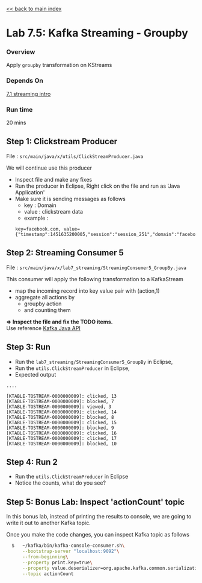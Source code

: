 <link rel='stylesheet' href='../assets/css/main.css'/>

[<< back to main index](../README.md)

# Lab 7.5: Kafka Streaming - Groupby

### Overview
Apply `groupby` transformation on KStreams

### Depends On
[7.1 streaming intro](7.1-streaming-intro.md)

### Run time
20 mins


## Step 1: Clickstream Producer
File : `src/main/java/x/utils/ClickStreamProducer.java`  

We will  continue use this producer
* Inspect file and make any fixes
* Run the producer in Eclipse, Right click on the file and run as 'Java Application'
* Make sure it is sending messages as follows
  - key : Domain
  - value : clickstream data
  - example  :
  ```
  key=facebook.com, value={"timestamp":1451635200005,"session":"session_251","domain":"facebook.com","cost":91,"user":"user_16","campaign":"campaign_5","ip":"ip_67","action":"clicked"}
  ```

## Step 2:  Streaming Consumer 5
File : `src/main/java/x/lab7_streaming/StreamingConsumer5_GroupBy.java`

This consumer will apply the following transformation to a KafkaStream
- map the incoming record into key value pair with (action,1)
- aggregate all actions by
    - groupby action
    - and counting them


**=> Inspect the file and fix the TODO items.**  
Use reference [Kafka Java API](https://kafka.apache.org/0102/javadoc/index.html)



## Step 3: Run
* Run the `lab7_streaming/StreamingConsumer5_GroupBy` in Eclipse,
* Run the `utils.ClickStreamProducer` in Eclipse,
* Expected output


```console
....

[KTABLE-TOSTREAM-0000000009]: clicked, 13
[KTABLE-TOSTREAM-0000000009]: blocked, 7
[KTABLE-TOSTREAM-0000000009]: viewed, 3
[KTABLE-TOSTREAM-0000000009]: clicked, 14
[KTABLE-TOSTREAM-0000000009]: blocked, 8
[KTABLE-TOSTREAM-0000000009]: clicked, 15
[KTABLE-TOSTREAM-0000000009]: blocked, 9
[KTABLE-TOSTREAM-0000000009]: clicked, 16
[KTABLE-TOSTREAM-0000000009]: clicked, 17
[KTABLE-TOSTREAM-0000000009]: blocked, 10
```


## Step 4: Run 2
* Run the `utils.ClickStreamProducer` in Eclipse
* Notice the counts, what do you see?


## Step 5: Bonus Lab: Inspect 'actionCount' topic
In this bonus lab, instead of printing the results to console, we are going to write it out to another Kafka topic.

Once you make the code changes, you can inspect Kafka topic as follows

```bash
  $   ~/kafka/bin/kafka-console-consumer.sh\
      --bootstrap-server "localhost:9092"\
      --from-beginning\
      --property print.key=true\
      --property value.deserializer=org.apache.kafka.common.serialization.LongDeserializer\
      --topic actionCount
```
